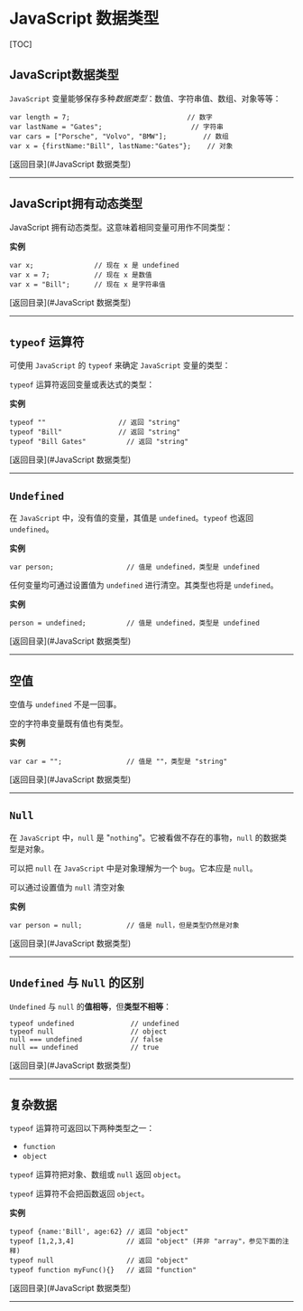 # JavaScript 数据类型

[TOC]

## JavaScript数据类型

`JavaScript` 变量能够保存多种*数据类型*：数值、字符串值、数组、对象等等：

```
var length = 7;                             // 数字
var lastName = "Gates";                      // 字符串
var cars = ["Porsche", "Volvo", "BMW"];         // 数组
var x = {firstName:"Bill", lastName:"Gates"};    // 对象 
```



[返回目录](#JavaScript 数据类型)

------



## JavaScript拥有动态类型

JavaScript 拥有动态类型。这意味着相同变量可用作不同类型：

**实例**

```
var x;               // 现在 x 是 undefined
var x = 7;           // 现在 x 是数值
var x = "Bill";      // 现在 x 是字符串值
```



[返回目录](#JavaScript 数据类型)

------



## `typeof` 运算符

可使用 `JavaScript` 的 `typeof` 来确定 `JavaScript` 变量的类型：

`typeof` 运算符返回变量或表达式的类型：

**实例**

```
typeof ""                  // 返回 "string"
typeof "Bill"              // 返回 "string"
typeof "Bill Gates"          // 返回 "string"
```



[返回目录](#JavaScript 数据类型)

------



## `Undefined`

在 `JavaScript` 中，没有值的变量，其值是 `undefined`。`typeof` 也返回 `undefined`。

**实例**

```
var person;                  // 值是 undefined，类型是 undefined
```

任何变量均可通过设置值为 `undefined` 进行清空。其类型也将是 `undefined`。

**实例**

```
person = undefined;          // 值是 undefined，类型是 undefined
```



[返回目录](#JavaScript 数据类型)

------



## 空值

空值与 `undefined` 不是一回事。

空的字符串变量既有值也有类型。

**实例**

```
var car = "";                // 值是 ""，类型是 "string"
```



[返回目录](#JavaScript 数据类型)

------



## `Null`

在 `JavaScript` 中，`null` 是 "`nothing`"。它被看做不存在的事物，`null` 的数据类型是对象。

可以把 `null` 在 `JavaScript` 中是对象理解为一个 `bug`。它本应是 `null`。

可以通过设置值为 `null` 清空对象

**实例**

```
var person = null;           // 值是 null，但是类型仍然是对象
```



[返回目录](#JavaScript 数据类型)

------



## `Undefined` 与 `Null` 的区别

`Undefined` 与 `null` 的**值相等**，但**类型不相等**：

```
typeof undefined              // undefined
typeof null                   // object
null === undefined            // false
null == undefined             // true
```



[返回目录](#JavaScript 数据类型)

------



## 复杂数据

`typeof` 运算符可返回以下两种类型之一：

- `function`
- `object`

`typeof` 运算符把对象、数组或 `null` 返回 `object`。

`typeof` 运算符不会把函数返回 `object`。

**实例**

```
typeof {name:'Bill', age:62} // 返回 "object"
typeof [1,2,3,4]             // 返回 "object" (并非 "array"，参见下面的注释)
typeof null                  // 返回 "object"
typeof function myFunc(){}   // 返回 "function"
```



[返回目录](#JavaScript 数据类型)

------

